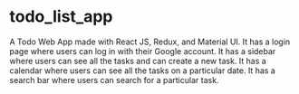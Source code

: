 # todo_list_app
A Todo Web App made with React JS, Redux, and Material UI. It has a login page where users can log in with their Google account. It has a sidebar where users can see all the tasks and can create a new task. It has a calendar where users can see all the tasks on a particular date. It has a search bar where users can search for a particular task.
